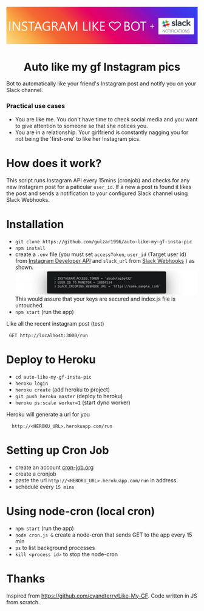 ![Image](/instagram.png)
<h1 align="center"> Auto like my gf Instagram pics </h1>

Bot to automatically like your friend's Instagram post and notify you on your Slack channel.

### Practical use cases

 - You are like me. You don't have time to check social media and you want to give attention to someone so that she notices you.
 - You are in a relationship. Your girlfriend is constantly nagging you for not being the 'first-one' to like her Instagram pics.

 How does it work?
================  
 This script runs Instagram API every 15mins (cronjob) and checks for any new Instagram post for a paticular `user_id`. If a new a post is found it likes the post and sends a notification to your configured Slack channel using Slack Webhooks.

Installation
===============

 - `git clone https://github.com/gulzar1996/auto-like-my-gf-insta-pic`
 - `npm install`
 - create a `.env` file (you must set `accessToken`, `user_id` (Target user id) from [Instagram Developer API](https://www.instagram.com/developer) and `slack_url` from [Slack Webhooks](https://api.slack.com/incoming-webhooks) ) as shown.
 ![.env file](/env.png)
 This would assure that your keys are secured and index.js file is untouched.
 - `npm start` (run the app)

Like all the recent instagram post (test)

     GET http://localhost:3000/run

Deploy to Heroku
================

 - `cd auto-like-my-gf-insta-pic`
 - `heroku login`
 - `heroku create` (add heroku to project)
 - `git push heroku master` (deploy to heroku)
 - `heroku ps:scale worker=1` (start dyno worker)

 Heroku will generate a url for you

      http://<HEROKU_URL>.herokuapp.com/run

Setting up Cron Job   
===================

 - create an account [cron-job.org](https://cron-job.org/en/)
 - create a cronjob
 - paste the url `http://<HEROKU_URL>.herokuapp.com/run` in address
 - schedule every `15 mins`

 Using node-cron (local cron)
 ===============
 - `npm start` (run the app)
 - `node cron.js &` create a node-cron that sends GET to the app every 15 min
 - `ps` to list background processes
 - `kill <process id>` to stop the node-cron

  Thanks
================
Inspired from https://github.com/cyandterry/Like-My-GF. Code written in JS from scratch.
